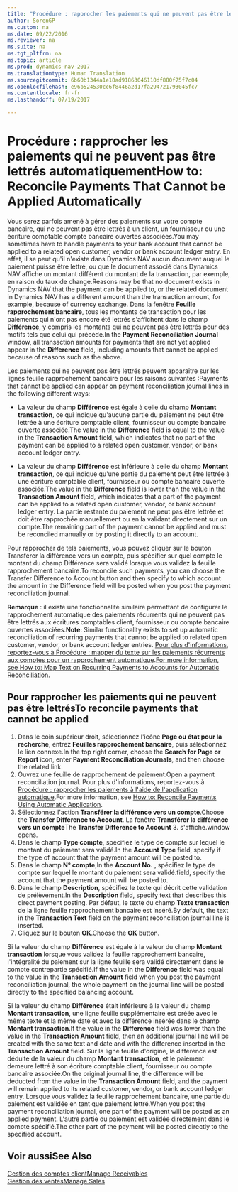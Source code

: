 ```yaml
---
title: "Procédure : rapprocher les paiements qui ne peuvent pas être lettrés automatiquement"
author: SorenGP
ms.custom: na
ms.date: 09/22/2016
ms.reviewer: na
ms.suite: na
ms.tgt_pltfrm: na
ms.topic: article
ms.prod: dynamics-nav-2017
ms.translationtype: Human Translation
ms.sourcegitcommit: 6b60b1344a1e18ad91863046110df880f75f7c04
ms.openlocfilehash: e96b524530cc6f8446a2d17fa294721793045fc7
ms.contentlocale: fr-fr
ms.lasthandoff: 07/19/2017

---
```


# <a name="how-to-reconcile-payments-that-cannot-be-applied-automatically"></a><span data-ttu-id="31e53-102">Procédure : rapprocher les paiements qui ne peuvent pas être lettrés automatiquement</span><span class="sxs-lookup"><span data-stu-id="31e53-102">How to: Reconcile Payments That Cannot be Applied Automatically</span></span>
<span data-ttu-id="31e53-103">Vous serez parfois amené à gérer des paiements sur votre compte bancaire, qui ne peuvent pas être lettrés à un client, un fournisseur ou une écriture comptable compte bancaire ouvertes associées.</span><span class="sxs-lookup"><span data-stu-id="31e53-103">You may sometimes have to handle payments to your bank account that cannot be applied to a related open customer, vendor or bank account ledger entry.</span></span> <span data-ttu-id="31e53-104">En effet, il se peut qu'il n'existe dans Dynamics NAV aucun document auquel le paiement puisse être lettré, ou que le document associé dans Dynamics NAV affiche un montant différent du montant de la transaction, par exemple, en raison du taux de change.</span><span class="sxs-lookup"><span data-stu-id="31e53-104">Reasons may be that no document exists in Dynamics NAV that the payment can be applied to, or the related document in Dynamics NAV has a different amount than the transaction amount, for example, because of currency exchange.</span></span> <span data-ttu-id="31e53-105">Dans la fenêtre **Feuille rapprochement bancaire**, tous les montants de transaction pour les paiements qui n'ont pas encore été lettrés s'affichent dans le champ **Différence**, y compris les montants qui ne peuvent pas être lettrés pour des motifs tels que celui qui précède.</span><span class="sxs-lookup"><span data-stu-id="31e53-105">In the **Payment Reconciliation Journal** window, all transaction amounts for payments that are not yet applied appear in the **Difference** field, including amounts that cannot be applied because of reasons such as the above.</span></span>

<span data-ttu-id="31e53-106">Les paiements qui ne peuvent pas être lettrés peuvent apparaître sur les lignes feuille rapprochement bancaire pour les raisons suivantes :</span><span class="sxs-lookup"><span data-stu-id="31e53-106">Payments that cannot be applied can appear on payment reconciliation journal lines in the following different ways:</span></span>

- <span data-ttu-id="31e53-107">La valeur du champ **Différence** est égale à celle du champ **Montant transaction**, ce qui indique qu'aucune partie du paiement ne peut être lettrée à une écriture comptable client, fournisseur ou compte bancaire ouverte associée.</span><span class="sxs-lookup"><span data-stu-id="31e53-107">The value in the **Difference** field is equal to the value in the **Transaction Amount** field, which indicates that no part of the payment can be applied to a related open customer, vendor, or bank account ledger entry.</span></span>

- <span data-ttu-id="31e53-108">La valeur du champ **Différence** est inférieure à celle du champ **Montant transaction**, ce qui indique qu'une partie du paiement peut être lettrée à une écriture comptable client, fournisseur ou compte bancaire ouverte associée.</span><span class="sxs-lookup"><span data-stu-id="31e53-108">The value in the **Difference** field is lower than the value in the **Transaction Amount** field, which indicates that a part of the payment can be applied to a related open customer, vendor, or bank account ledger entry.</span></span> <span data-ttu-id="31e53-109">La partie restante du paiement ne peut pas être lettrée et doit être rapprochée manuellement ou en la validant directement sur un compte.</span><span class="sxs-lookup"><span data-stu-id="31e53-109">The remaining part of the payment cannot be applied and must be reconciled manually or by posting it directly to an account.</span></span>

<span data-ttu-id="31e53-110">Pour rapprocher de tels paiements, vous pouvez cliquer sur le bouton Transférer la différence vers un compte, puis spécifier sur quel compte le montant du champ Différence sera validé lorsque vous validez la feuille rapprochement bancaire.</span><span class="sxs-lookup"><span data-stu-id="31e53-110">To reconcile such payments, you can choose the Transfer Difference to Account button and then specify to which account the amount in the Difference field will be posted when you post the payment reconciliation journal.</span></span>

<span data-ttu-id="31e53-111">**Remarque** : il existe une fonctionnalité similaire permettant de configurer le rapprochement automatique des paiements récurrents qui ne peuvent pas être lettrés aux écritures comptables client, fournisseur ou compte bancaire ouvertes associées.</span><span class="sxs-lookup"><span data-stu-id="31e53-111">**Note**: Similar functionality exists to set up automatic reconciliation of recurring payments that cannot be applied to related open customer, vendor, or bank account ledger entries.</span></span> <span data-ttu-id="31e53-112">[Pour plus d'informations, reportez-vous à Procédure : mapper du texte sur les paiements récurrents aux comptes pour un rapprochement automatique](receivables-how-map-text-recurring-payments-accounts-auto-reconcilliation.md).</span><span class="sxs-lookup"><span data-stu-id="31e53-112">[For more information, see How to: Map Text on Recurring Payments to Accounts for Automatic Reconciliation](receivables-how-map-text-recurring-payments-accounts-auto-reconcilliation.md).</span></span>

## <a name="to-reconcile-payments-that-cannot-be-applied"></a><span data-ttu-id="31e53-113">Pour rapprocher les paiements qui ne peuvent pas être lettrés</span><span class="sxs-lookup"><span data-stu-id="31e53-113">To reconcile payments that cannot be applied</span></span>
1. <span data-ttu-id="31e53-114">Dans le coin supérieur droit, sélectionnez l'icône **Page ou état pour la recherche**, entrez **Feuilles rapprochement bancaire**, puis sélectionnez le lien connexe.</span><span class="sxs-lookup"><span data-stu-id="31e53-114">In the top right corner, choose the **Search for Page or Report** icon, enter **Payment Reconciliation Journals**, and then choose the related link.</span></span>
2. <span data-ttu-id="31e53-115">Ouvrez une feuille de rapprochement de paiement.</span><span class="sxs-lookup"><span data-stu-id="31e53-115">Open a payment reconciliation journal.</span></span> <span data-ttu-id="31e53-116">Pour plus d'informations, reportez-vous à [Procédure : rapprocher les paiements à l'aide de l'application automatique](receivables-how-reconcile-payments-auto-application.md).</span><span class="sxs-lookup"><span data-stu-id="31e53-116">For more information, see [How to: Reconcile Payments Using Automatic Application](receivables-how-reconcile-payments-auto-application.md).</span></span>
3. <span data-ttu-id="31e53-117">Sélectionnez l'action **Transférer la différence vers un compte**.</span><span class="sxs-lookup"><span data-stu-id="31e53-117">Choose the **Transfer Difference to Account**.</span></span> <span data-ttu-id="31e53-118">La fenêtre **Transférer la différence vers un compte**</span><span class="sxs-lookup"><span data-stu-id="31e53-118">The **Transfer Difference to Account** 3.</span></span> <span data-ttu-id="31e53-119">s'affiche.</span><span class="sxs-lookup"><span data-stu-id="31e53-119">window opens.</span></span>
4. <span data-ttu-id="31e53-120">Dans le champ **Type compte**, spécifiez le type de compte sur lequel le montant du paiement sera validé.</span><span class="sxs-lookup"><span data-stu-id="31e53-120">In the **Account Type** field, specify if the type of account that the payment amount will be posted to.</span></span>
5. <span data-ttu-id="31e53-121">Dans le champ **N° compte**,</span><span class="sxs-lookup"><span data-stu-id="31e53-121">In the **Account No.**</span></span> <span data-ttu-id="31e53-122">, spécifiez le type de compte sur lequel le montant du paiement sera validé.</span><span class="sxs-lookup"><span data-stu-id="31e53-122">field, specify the account that the payment amount will be posted to.</span></span>
6. <span data-ttu-id="31e53-123">Dans le champ **Description**, spécifiez le texte qui décrit cette validation de prélèvement.</span><span class="sxs-lookup"><span data-stu-id="31e53-123">In the **Description** field, specify text that describes this direct payment posting.</span></span> <span data-ttu-id="31e53-124">Par défaut, le texte du champ **Texte transaction** de la ligne feuille rapprochement bancaire est inséré.</span><span class="sxs-lookup"><span data-stu-id="31e53-124">By default, the text in the **Transaction Text** field on the payment reconciliation journal line is inserted.</span></span>
7. <span data-ttu-id="31e53-125">Cliquez sur le bouton **OK**.</span><span class="sxs-lookup"><span data-stu-id="31e53-125">Choose the **OK** button.</span></span>

<span data-ttu-id="31e53-126">Si la valeur du champ **Différence** est égale à la valeur du champ **Montant transaction** lorsque vous validez la feuille rapprochement bancaire, l'intégralité du paiement sur la ligne feuille sera validé directement dans le compte contrepartie spécifié.</span><span class="sxs-lookup"><span data-stu-id="31e53-126">If the value in the **Difference** field was equal to the value in the **Transaction Amount** field when you post the payment reconciliation journal, the whole payment on the journal line will be posted directly to the specified balancing account.</span></span>

<span data-ttu-id="31e53-127">Si la valeur du champ **Différence** était inférieure à la valeur du champ **Montant transaction**, une ligne feuille supplémentaire est créée avec le même texte et la même date et avec la différence insérée dans le champ **Montant transaction**.</span><span class="sxs-lookup"><span data-stu-id="31e53-127">If the value in the **Difference** field was lower than the value in the **Transaction Amount** field, then an additional journal line will be created with the same text and date and with the difference inserted in the **Transaction Amount** field.</span></span> <span data-ttu-id="31e53-128">Sur la ligne feuille d'origine, la différence est déduite de la valeur du champ **Montant transaction**, et le paiement demeure lettré à son écriture comptable client, fournisseur ou compte bancaire associée.</span><span class="sxs-lookup"><span data-stu-id="31e53-128">On the original journal line, the difference will be deducted from the value in the **Transaction Amount** field, and the payment will remain applied to its related customer, vendor, or bank account ledger entry.</span></span> <span data-ttu-id="31e53-129">Lorsque vous validez la feuille rapprochement bancaire, une partie du paiement est validée en tant que paiement lettré.</span><span class="sxs-lookup"><span data-stu-id="31e53-129">When you post the payment reconciliation journal, one part of the payment will be posted as an applied payment.</span></span> <span data-ttu-id="31e53-130">L'autre partie du paiement est validée directement dans le compte spécifié.</span><span class="sxs-lookup"><span data-stu-id="31e53-130">The other part of the payment will be posted directly to the specified account.</span></span>

## <a name="see-also"></a><span data-ttu-id="31e53-131">Voir aussi</span><span class="sxs-lookup"><span data-stu-id="31e53-131">See Also</span></span>
[<span data-ttu-id="31e53-132">Gestion des comptes client</span><span class="sxs-lookup"><span data-stu-id="31e53-132">Manage Receivables</span></span>](receivables-manage-receivables.md)  
[<span data-ttu-id="31e53-133">Gestion des ventes</span><span class="sxs-lookup"><span data-stu-id="31e53-133">Manage Sales</span></span>](sales-manage-sales.md)

